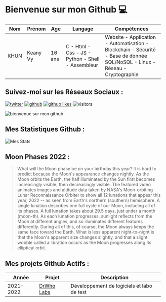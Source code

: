 # Bienvenue sur mon Github 💻
| Nom | Prénom | Age | Langage | Compétences |
|---  |---     |---  |---      |---
| KHUN | Keany Vy | 16 ans | C - Html - Css - JS - Python - Shell - Assembleur | Website - Application - Automatisation - Blockchain - Sécurité - Base de donnée SQL/NoSQL - Linux - Réseau - Cryptographie |

## Suivez-moi sur les Réseaux Sociaux :
[![twitter](https://img.shields.io/twitter/follow/thisiskeanyvy?style=social)](https://twitter.com/thisiskeanyvy)
[![github](https://img.shields.io/github/followers/thisiskeanyvy?style=social)](https://github.com/thisiskeanyvy?tab=followers)
[![github likes](https://img.shields.io/github/stars/thisiskeanyvy?style=social)](https://github.com/thisiskeanyvy)
![visitors](https://visitor-badge.glitch.me/badge?page_id=page.id=thisiskeanyvy.thisiskeanyvy)

![bienvenue sur mon github](https://thisiskeanyvy-hosting.pages.dev/banner.gif)

## Mes Statistiques Github :
![Mes Stats](https://github-readme-stats.vercel.app/api?username=thisiskeanyvy&show_icons=true&theme=radical)

## Moon Phases 2022 :

> What will the Moon phase be on your birthday this year?  It is hard to predict because the Moon's appearance changes nightly.  As the Moon orbits the Earth, the half illuminated by the Sun first becomes increasingly visible, then decreasingly visible. The featured video animates images and altitude data taken by NASA's Moon-orbiting Lunar Reconnaissance Orbiter to show all 12 lunations that appear this year, 2022 -- as seen from Earth's northern (southern) hemisphere. A single lunation describes one full cycle of our Moon, including all of its phases. A full lunation takes about 29.5 days, just under a month (moon-th). As each lunation progresses, sunlight reflects from the Moon at different angles, and so illuminates different features differently.  During all of this, of course, the Moon always keeps the same face toward the Earth. What is less apparent night-to-night is that the Moon's apparent size changes slightly, and that a slight wobble called a libration occurs as the Moon progresses along its elliptical orbit.

## Mes projets Github Actifs :
| Année | Projet | Description |
|---   |---     |---          |
| 2021-2022 | [DrWho Labs](https://github.com/drwholabs) | Développement de logiciels et labo de test |